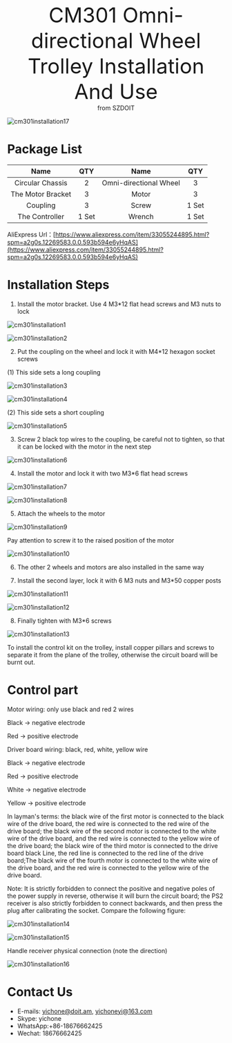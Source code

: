 <center> <font size=10> CM301 Omni-directional Wheel Trolley Installation And Use  </font></center>

<center> from SZDOIT </center>

![cm301installation17](https://github.com/SmartArduino/document/raw/master/docs/Robot/FrameChassis/CM301/cm301installation17.jpg) 

# Package List

|       Name        |  QTY  |          Name          |  QTY  |
| :---------------: | :---: | :--------------------: | :---: |
| Circular Chassis  |   2   | Omni-directional Wheel |   3   |
| The Motor Bracket |   3   |         Motor          |   3   |
|     Coupling      |   3   |         Screw          | 1 Set |
|  The Controller   | 1 Set |         Wrench         | 1 Set |

AliExpress Url：[https://www.aliexpress.com/item/33055244895.html?spm=a2g0s.12269583.0.0.593b594e6yHqAS](https://www.aliexpress.com/item/33055244895.html?spm=a2g0s.12269583.0.0.593b594e6yHqAS)

# Installation Steps

1. Install the motor bracket. Use 4 M3*12 flat head screws and M3 nuts to lock

![cm301installation1](https://github.com/SmartArduino/document/raw/master/docs/Robot/FrameChassis/CM301/cm301installation1.jpg) 

![cm301installation2](https://github.com/SmartArduino/document/raw/master/docs/Robot/FrameChassis/CM301/cm301installation2.jpg) 

2. Put the coupling on the wheel and lock it with M4*12 hexagon socket screws

(1) This side sets a long coupling

![cm301installation3](https://github.com/SmartArduino/document/raw/master/docs/Robot/FrameChassis/CM301/cm301installation3.jpg)

![cm301installation4](https://github.com/SmartArduino/document/raw/master/docs/Robot/FrameChassis/CM301/cm301installation4.jpg) 

(2) This side sets a short coupling

![cm301installation5](https://github.com/SmartArduino/document/raw/master/docs/Robot/FrameChassis/CM301/cm301installation5.jpg) 

3. Screw 2 black top wires to the coupling, be careful not to tighten, so that it can be locked with the motor in the next step

![cm301installation6](https://github.com/SmartArduino/document/raw/master/docs/Robot/FrameChassis/CM301/cm301installation6.jpg) 

4. Install the motor and lock it with two M3*6 flat head screws

![cm301installation7](https://github.com/SmartArduino/document/raw/master/docs/Robot/FrameChassis/CM301/cm301installation7.jpg) 

![cm301installation8](https://github.com/SmartArduino/document/raw/master/docs/Robot/FrameChassis/CM301/cm301installation8.jpg) 

5. Attach the wheels to the motor

![cm301installation9](https://github.com/SmartArduino/document/raw/master/docs/Robot/FrameChassis/CM301/cm301installation9.jpg) 

Pay attention to screw it to the raised position of the motor

![cm301installation10](https://github.com/SmartArduino/document/raw/master/docs/Robot/FrameChassis/CM301/cm301installation10.jpg) 

6. The other 2 wheels and motors are also installed in the same way

7. Install the second layer, lock it with 6 M3 nuts and M3*50 copper posts

![cm301installation11](https://github.com/SmartArduino/document/raw/master/docs/Robot/FrameChassis/CM301/cm301installation11.jpg) 

![cm301installation12](https://github.com/SmartArduino/document/raw/master/docs/Robot/FrameChassis/CM301/cm301installation12.jpg) 

8. Finally tighten with M3*6 screws

![cm301installation13](https://github.com/SmartArduino/document/raw/master/docs/Robot/FrameChassis/CM301/cm301installation13.jpg) 

To install the control kit on the trolley, install copper pillars and screws to separate it from the plane of the trolley, otherwise the circuit board will be burnt out.

# Control part

Motor wiring: only use black and red 2 wires

Black → negative electrode

Red → positive electrode

Driver board wiring: black, red, white, yellow wire

Black → negative electrode

Red → positive electrode

White → negative electrode

Yellow → positive electrode

In layman's terms: the black wire of the first motor is connected to the black wire of the drive board, the red wire is connected to the red wire of the drive board; the black wire of the second motor is connected to the white wire of the drive board, and the red wire is connected to the yellow wire of the drive board; the black wire of the third motor is connected to the drive board black Line, the red line is connected to the red line of the drive board;The black wire of the fourth motor is connected to the white wire of the drive board, and the red wire is connected to the yellow wire of the drive board.

Note: It is strictly forbidden to connect the positive and negative poles of the power supply in reverse, otherwise it will burn the circuit board; the PS2 receiver is also strictly forbidden to connect backwards, and then press the plug after calibrating the socket. Compare the following figure:

![cm301installation14](https://github.com/SmartArduino/document/raw/master/docs/Robot/FrameChassis/CM301/cm301installation14.jpg)

![cm301installation15](https://github.com/SmartArduino/document/raw/master/docs/Robot/FrameChassis/CM301/cm301installation15.jpg) 

 Handle receiver physical connection (note the direction)

![cm301installation16](https://github.com/SmartArduino/document/raw/master/docs/Robot/FrameChassis/CM301/cm301installation16.jpg) 

# Contact Us

- E-mails: [yichone@doit.am](mailto:yichone@doit.am), [yichoneyi@163.com](mailto:yichoneyi@163.com)
- Skype: yichone
- WhatsApp:+86-18676662425
- Wechat: 18676662425